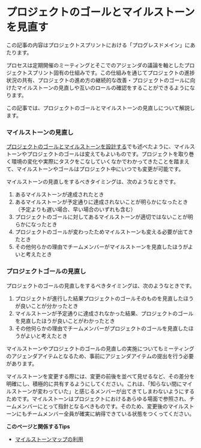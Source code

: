 # プロジェクトのゴールとマイルストーンを見直す



この記事の内容はプロジェクトスプリントにおける「プログレスドメイン」にあたります。

プロセスは定期開催のミーティングとそこでのアジェンダの議論を軸としたプロジェクトスプリント固有の仕組みです。この仕組みを通じてプロジェクトの進捗状況の共有、プロジェクトの進め方の継続的な改善・プロジェクトのゴールに向けたマイルストーンの見直しや互いのロールの確認をすることができるようになります。

この記事では、プロジェクトのゴールとマイルストーンの見直しについて解説します。

### **マイルストーンの見直し**

[プロジェクトのゴールとマイルストーンを設計する](broken-reference)でも述べたように、マイルストーンやプロジェクトのゴールは変えてもよいものです。プロジェクトを取り巻く環境の変化や実際にタスクをこなしていくなかでわかってきたことを踏まえて、マイルストーンやゴールはプロジェクト中にいつでも変更が可能です。

マイルストーンの見直しをするべきタイミングは、次のようなときです。

1. あるマイルストーンが達成されたとき
2. あるマイルストーンが予定通りに達成されないことが明らかになったとき（予定よりも遅い場合、早い場合のいずれも含む）
3. プロジェクトのゴールに対してあるマイルストーンが適切ではないことが明らかになったとき
4. プロジェクトのゴールが変わったためマイルストーンも変える必要が出てきたとき
5. その他何らかの理由でチームメンバーがマイルストーンを見直したほうがよいと考えたとき

### プロジェクトゴールの見直し

プロジェクトのゴールの見直しをするべきタイミングは、次のようなときです。

1. プロジェクトが進行した結果プロジェクトのゴールそのものを見直したほうが良いことが分かったとき
2. マイルストーンが予定通りに達成されなかった結果、プロジェクトのゴールを見直したほうが良いことがわかったとき
3. その他何らかの理由でチームメンバーがプロジェクトのゴールを見直したほうがよいと考えたとき



マイルストーンやプロジェクトのゴールの見直しの実施についてもミーティングのアジェンダアイテムとなるため、事前にアジェンダアイテムの提出を行う必要があります。

マイルストーンを変更する際には、変更の前後を並べて見せるなど、その差分を明確にし、積極的に共有するようにしてください。これは、「知らない間にマイルストーンが変わっていた」と感じるメンバーが出てきてしまわないようにするためです。マイルストーンはプロジェクトにおけるあらゆる場面で参照され、チームメンバーにとって指針となるべきものです。そのため、変更後のマイルストーンにもチームメンバー全員が確実に納得できている状態をつくってください。

**このページと関係するTips**

* [マイルストーンマップの利用](broken-reference)
